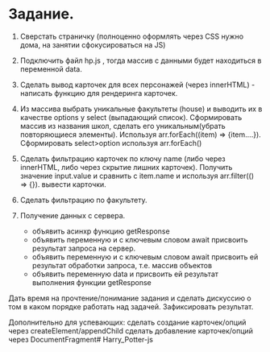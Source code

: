 # Задание.

1. Cверстать страничку (полноценно оформлять через CSS нужно дома, на занятии сфокусироваться на JS)

2. Подключить файл hp.js , тогда массив с данными будет находиться в переменной data.

3. Сделать вывод карточек для всех персонажей (через innerHTML) - написать функцию для рендеринга карточек.

4. Из массива выбрать уникальные факультеты (house) и выводить их в качестве options у select (выпадающий список).
Сформировать массив из названия школ, сделать его уникальным(убрать повторяющиеся элементы). Используя arr.forEach((item) => {item....}).
Сформировать  select>option используя arr.forEach()

5. Сделать фильтрацию карточек по ключу name (либо через innerHTML, либо через скрытие лишних карточек).
Получить значение input.value и сравнить c item.name и используя arr.filter(() => {}). вывести карточки.

6. Сделать фильтрацию по факультету.

7. Получение данных с сервера.
    - объявить асинхр функцию getResponse
    - объявить переменную и с ключевым словом await присвоить результат запроса на сервер.
    - объявить переменную и с ключевым словом await присвоить ей результат обработки запроса, т.е. массив объектов
    - объявить переменную data и присвоить ей результат выполнения функции getResponse


Дать время на прочтение/понимание задания и сделать дискуссию о том в каком порядке работать над задачей. Зафиксировать результат.

Дополнительно для успевающих:
сделать создание карточек/опций через createElement/appendChild
сделать добавление карточек/опций через DocumentFragment# Harry_Potter-js
